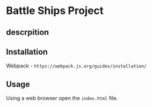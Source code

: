 # Battle Ships Project
## descrpition  
<!-- TODO -->
## Installation  
Webpack - `https://webpack.js.org/guides/installation/`
## Usage  
Using a web browser open the `index.html` file.
